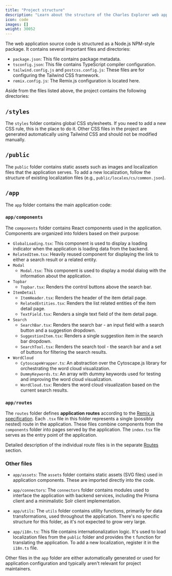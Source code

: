 ```yaml
---
title: "Project structure"
description: "Learn about the structure of the Charles Explorer web application and how to contribute to it."
icon: code
images: []
weight: 30052
---
```


The web application source code is structured as a Node.js NPM-style package. It contains several important files and directories:

- `package.json`: This file contains package metadata.
- `tsconfig.json`: This file contains TypeScript compiler configuration.
- `tailwind.config.js` and `postcss.config.js`: These files are for configuring the Tailwind CSS framework.
- `remix.config.js`: The Remix.js configuration is located here.

Aside from the files listed above, the project contains the following directories:

## `/styles`

The `styles` folder contains global CSS stylesheets. If you need to add a new CSS rule, this is the place to do it. Other CSS files in the project are generated automatically using Tailwind CSS and should not be modified manually.

## `/public`

The `public` folder contains static assets such as images and localization files that the application serves. To add a new localization, follow the structure of existing localization files (e.g., `public/locales/cs/common.json`).

## `/app`

The `app` folder contains the main application code:

### `app/components`

The `components` folder contains React components used in the application. Components are organized into folders based on their purpose:

- `GlobalLoading.tsx`: This component is used to display a loading indicator when the application is loading data from the backend.
- `RelatedItem.tsx`: Heavily reused component for displaying the link to either a search result or a related entity.
- `Modal`
    - `Modal.tsx`: This component is used to display a modal dialog with the information about the application.
- `Topbar`
    - `Topbar.tsx`: Renders the control buttons above the search bar.
- `ItemDetail`
  - `ItemHeader.tsx`: Renders the header of the item detail page.
  - `RelatedEntities.tsx`: Renders the list related entities of the item detail page.
  - `TextField.tsx`: Renders a single text field of the item detail page.
- `Search`
  - `SearchBar.tsx`: Renders the search bar - an input field with a search button and a suggestion dropdown.
  - `SuggestionItem.tsx`: Renders a single suggestion item in the search bar dropdown.
  - `SearchTool.tsx`: Renders the search tool - the search bar and a set of buttons for filtering the search results.
- `WordCloud`
    - `CytoscapeWrapper.ts`: An abstraction over the Cytoscape.js library for orchestrating the word cloud visualization.
    - `DummyKeywords.ts`: An array with dummy keywords used for testing and improving the word cloud visualization.
    - `WordCloud.tsx`: Renders the word cloud visualization based on the current search results.

###  `app/routes`

The `routes` folder defines **application routes** according to the [Remix.js specification](https://remix.run/docs/en/main/guides/routing). Each `.tsx` file in this folder represents a single (possibly nested) route in the application. These files combine components from the `components` folder into pages served by the application. The `index.tsx` file serves as the entry point of the application.

Detailed description of the individual route files is in the separate [Routes](../routes) section.

### Other files

- `app/assets`: The `assets` folder contains static assets (SVG files) used in application components. These are imported directly into the code.

- `app/connectors`: The `connectors` folder contains modules used to interface the application with backend services, including the Prisma client and a minimalistic Solr client implementation.

- `app/utils`: The `utils` folder contains utility functions, primarily for data transformations, used throughout the application. There's no specific structure for this folder, as it's not expected to grow very large.

- `app/i18n.ts`: This file contains internationalization logic. It's used to load localization files from the `public` folder and provides the `t` function for translating the application. To add a new localization, register it in the `i18n.ts` file.

Other files in the `app` folder are either automatically generated or used for application configuration and typically aren't relevant for project maintainers.
